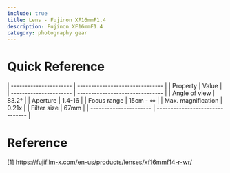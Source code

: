 ```yaml
---
include: true
title: Lens - Fujinon XF16mmF1.4 
description: Fujinon XF16mmF1.4
category: photography gear
---
```


# Quick Reference

| ---------------------- | ------------------------------- |
| Property               | Value                           |
| ---------------------- | ------------------------------- |
| Angle of view	         | 83.2°                           |
| Aperture	             | 1.4-16                          |
| Focus range	           | 15cm - ∞                        |
| Max. magnification     | 0.21x                           |
| Filter size	           | 67mm                            |
| ---------------------- | ------------------------------- |


# Reference

[1] https://fujifilm-x.com/en-us/products/lenses/xf16mmf14-r-wr/

